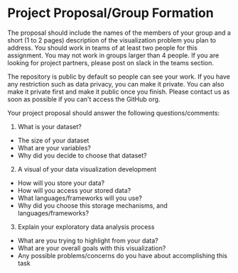 # Project Proposal/Group Formation
The proposal should include the names of the members of your group and a short (1 to 2 pages) description of the visualization problem you plan to address. You should work in teams of at least two people for this assignment. You may not work in groups larger than 4 people. If you are looking for project partners, please post on slack in the teams section.

The repository is public by default so people can see your work. If you have any restriction such as data privacy, you can make it private. You can also make it private first and make it public once you finish. Please contact us as soon as possible if you can't access the GitHub org.

Your project proposal should answer the following questions/comments:

1. What is your dataset?
* The size of your dataset
* What are your variables?
* Why did you decide to choose that dataset?

2. A visual of your data visualization development
* How will you store your data?
* How will you access your stored data?
* What languages/frameworks will you use?
* Why did you choose this storage mechanisms, and languages/frameworks?

3. Explain your exploratory data analysis process
* What are you trying to highlight from your data?
* What are your overall goals with this visualization?
* Any possible problems/concerns do you have about accomplishing this task
